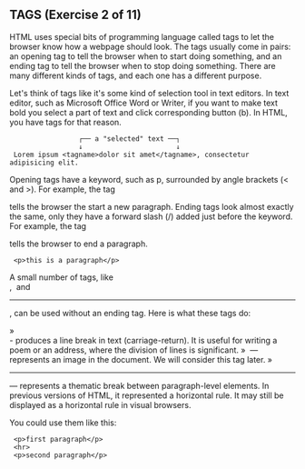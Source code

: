 ## TAGS (Exercise 2 of 11)

  HTML uses special bits of programming language called tags to let the
  browser know how a webpage should look. The tags usually come in pairs: an
  opening tag to tell the browser when to start doing something, and an
  ending tag to tell the browser when to stop doing something. There are
  many different kinds of tags, and each one has a different purpose.

  Let's think of tags like it's some kind of selection tool in text editors.
  In text editor, such as Microsoft Office Word or Writer, if you want to
  make text bold you select a part of text and click corresponding button
  (b). In HTML, you have tags for that reason.

                     ┌── a "selected" text ──┐
                     ↓                       ↓
     Lorem ipsum <tagname>dolor sit amet</tagname>, consectetur adipisicing elit.

  Opening tags have a keyword, such as p, surrounded by angle brackets (<
  and >). For example, the tag <p> tells the browser the start a new
  paragraph. Ending tags look almost exactly the same, only they have a
  forward slash (/) added just before the keyword. For example, the tag </p>
  tells the browser to end a paragraph.

     <p>this is a paragraph</p>

  A small number of tags, like <br>, <img> and <hr>, can be used without an
  ending tag. Here is what these tags do:

   » <br> - produces a line break in text (carriage-return). It is useful
     for writing a poem or an address, where the division of lines is
     significant.
   » <img> — represents an image in the document. We will consider this tag
     later.
   » <hr> — represents a thematic break between paragraph-level elements. In
     previous versions of HTML, it represented a horizontal rule. It may
     still be displayed as a horizontal rule in visual browsers.

  You could use them like this:

     <p>first paragraph</p>
     <hr>
     <p>second paragraph</p>